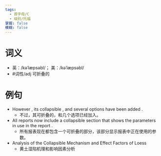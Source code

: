 ```yaml
---
tags:
  - 首字母/C
  - 级别/托福
掌握: false
模糊: false
---
```

# 词义
- 英：/kəˈlæpsəbl/； 美：/kəˈlæpsəbl/
- #词性/adj  可折叠的
# 例句
- However , its collapsible , and several options have been added .
	- 不过，其可折叠的，和几个选项已经加入。
- All reports now include a collapsible section that shows the parameters in use in the report .
	- 所有报表现在都包含一个可折叠的部分，该部分显示报表中正在使用的参数。
- Analysis of the Collapsible Mechanism and Effect Factors of Loess
	- 黄土湿陷机理和影响因素分析
